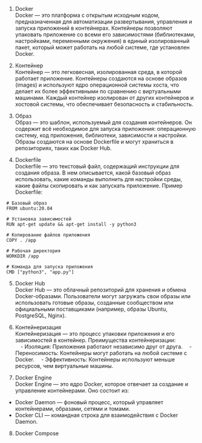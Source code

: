 1. Docker  
Docker — это платформа с открытым исходным кодом, предназначенная для автоматизации развертывания, управления и запуска приложений в контейнерах. Контейнеры позволяют упаковать приложение со всеми его зависимостями (библиотеками, настройками, переменными окружения) в единый изолированный пакет, который может работать на любой системе, где установлен Docker.  
  
2. Контейнер  
Контейнер — это легковесная, изолированная среда, в которой работает приложение. Контейнеры создаются на основе образов (images) и используют ядро операционной системы хоста, что делает их более эффективными по сравнению с виртуальными машинами. Каждый контейнер изолирован от других контейнеров и хостовой системы, что обеспечивает безопасность и стабильность.  
  
3. Образ  
Образ — это шаблон, используемый для создания контейнеров. Он содержит всё необходимое для запуска приложения: операционную систему, код приложения, библиотеки, зависимости и настройки. Образы создаются на основе Dockerfile и могут храниться в репозиториях, таких как Docker Hub.  
  
4. Dockerfile  
Dockerfile — это текстовый файл, содержащий инструкции для создания образа. В нем описывается, какой базовый образ использовать, какие команды выполнить для настройки среды, какие файлы скопировать и как запускать приложение. Пример Dockerfile:  
```
# Базовый образ
FROM ubuntu:20.04

# Установка зависимостей
RUN apt-get update && apt-get install -y python3

# Копирование файлов приложения
COPY . /app

# Рабочая директория
WORKDIR /app

# Команда для запуска приложения
CMD ["python3", "app.py"]
```
5. Docker Hub  
Docker Hub — это облачный репозиторий для хранения и обмена Docker-образами. Пользователи могут загружать свои образы или использовать готовые образы, созданные сообществом или официальными поставщиками (например, образы Ubuntu, PostgreSQL, Nginx).  
  
6. Контейнеризация  
Контейнеризация — это процесс упаковки приложения и его зависимостей в контейнер. Преимущества контейнеризации:  
  &emsp;- Изоляция: Приложения работают независимо друг от друга.
  &emsp;- Переносимость: Контейнеры могут работать на любой системе с Docker.
  &emsp;- Эффективность: Контейнеры используют меньше ресурсов, чем виртуальные машины.
  
7. Docker Engine  
Docker Engine — это ядро Docker, которое отвечает за создание и управление контейнерами. Оно состоит из:
  - Docker Daemon — фоновый процесс, который управляет контейнерами, образами, сетями и томами.
  - Docker CLI — командная строка для взаимодействия с Docker Daemon.
  
8. Docker Compose  

